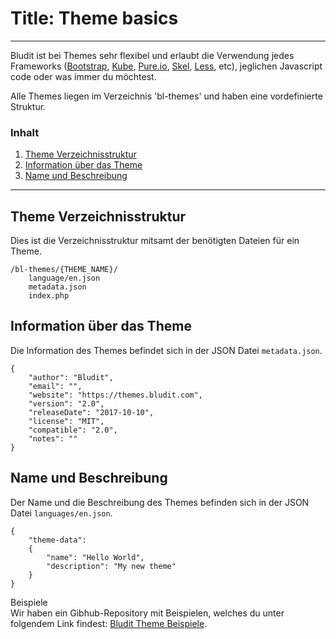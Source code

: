 # Title: Theme basics
<!-- Position: 1 -->
---
Bludit ist bei Themes sehr flexibel und erlaubt die Verwendung jedes Frameworks ([Bootstrap](http://getbootstrap.com/), [Kube](http://imperavi.com/kube/), [Pure.io](purecss.io), [Skel](https://github.com/n33/skel), [Less](http://lesscss.org/), etc), jeglichen Javascript code oder was immer du möchtest.

Alle Themes liegen im Verzeichnis 'bl-themes' und haben eine vordefinierte Struktur.

### Inhalt
1. [Theme Verzeichnisstruktur](#structure)
2. [Information über das Theme](#information)
3. [Name und Beschreibung](#name-description)

---

## <a id="structure"></a> Theme Verzeichnisstruktur
Dies ist die Verzeichnisstruktur mitsamt der benötigten Dateien für ein Theme.
```
/bl-themes/{THEME_NAME}/
	language/en.json
	metadata.json
	index.php
```

## <a id="information"></a> Information über das Theme
Die Information des Themes befindet sich in der JSON Datei `metadata.json`.
<pre><code data-language="JSON">{
	"author": "Bludit",
	"email": "",
	"website": "https://themes.bludit.com",
	"version": "2.0",
	"releaseDate": "2017-10-10",
	"license": "MIT",
	"compatible": "2.0",
	"notes": ""
}</code></pre>

## <i id="name-description"></i> Name und Beschreibung
Der Name und die Beschreibung des Themes befinden sich in der JSON Datei `languages/en.json`.
<pre><code data-language="JSON">{
	"theme-data":
	{
		"name": "Hello World",
		"description": "My new theme"
	}
}</code></pre>

<div class="note">
<div class="title">Beispiele</div>
Wir haben ein Gibhub-Repository mit Beispielen, welches du unter folgendem Link findest: <a href="https://github.com/bludit/examples">Bludit Theme Beispiele</a>.
</div>
